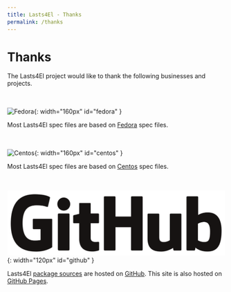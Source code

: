 ```yaml
---
title: Lasts4El - Thanks
permalink: /thanks
---
```


# Thanks

The Lasts4El project would like to thank the following businesses and projects.

<br><br>
![Fedora](/images/fedora.svg){: width="160px" id="fedora" }

Most Lasts4El spec files are based on [Fedora][fedora] spec files.

<br><br>
![Centos](/images/centos.svg){: width="160px" id="centos" }

Most Lasts4El spec files are based on [Centos][centos] spec files.

<br><br>
![GitHub](/images/github.svg){: width="120px" id="github" }

Lasts4El [package sources][specs] are hosted on [GitHub][github].  This site is also
hosted on [GitHub Pages][pages].

<br><br>

[pages]: https://pages.github.com
[stickermule]: https://www.stickermule.com
[centos]: https://www.centos.org
[fedora]: https://getfedora.org
[github]: https://github.com
[specs]: https://github.com/search?q=org%3Alasts4el+topic%3Arpm&s=updated
